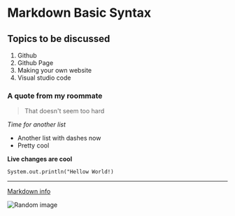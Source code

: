 # Markdown Basic Syntax

## Topics to be discussed
1. Github
2. Github Page
3. Making your own website
4. Visual studio code

### A quote from my roommate
> That doesn't seem too hard

*Time for another list*
- Another list with dashes now
- Pretty cool

**Live changes are cool**

`System.out.println("Hellow World!)`

---

[Markdown info](https://www.markdownguide.org/cheat-sheet/)

![Random image](https://ucsdnews.ucsd.edu/news_uploads/Resized_Geisel_Library_08.31.jpg)
